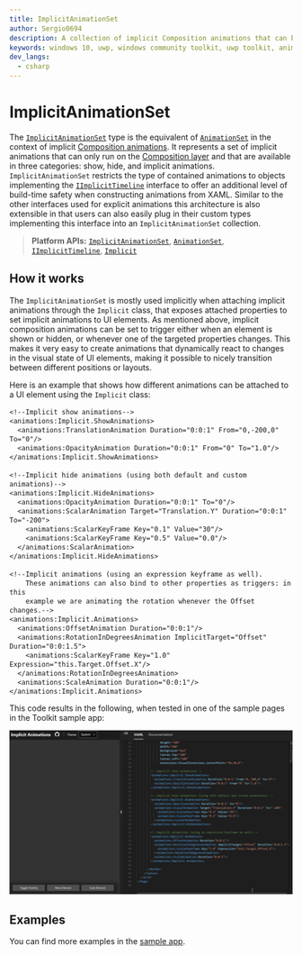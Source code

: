 ```yaml
---
title: ImplicitAnimationSet
author: Sergio0694
description: A collection of implicit Composition animations that can be grouped together
keywords: windows 10, uwp, windows community toolkit, uwp toolkit, animationset, xaml, visual, composition
dev_langs:
  - csharp
---
```


# ImplicitAnimationSet

The [`ImplicitAnimationSet`](/dotnet/api/microsoft.toolkit.uwp.ui.animations.ImplicitAnimationSet) type is the equivalent of [`AnimationSet`](/dotnet/api/microsoft.toolkit.uwp.ui.animations.AnimationSet) in the context of implicit [Composition animations](/windows/uwp/composition/composition-animation). It represents a set of implicit animations that can only run on the [Composition layer](/windows/uwp/composition/visual-layer) and that are available in three categories: show, hide, and implicit animations. `ImplicitAnimationSet` restricts the type of contained animations to objects implementing the [`IImplicitTimeline`](/dotnet/api/microsoft.toolkit.uwp.ui.animations.IImplicitTimeline) interface to offer an additional level of build-time safety when constructing animations from XAML. Similar to the other interfaces used for explicit animations this architecture is also extensible in that users can also easily plug in their custom types implementing this interface into an `ImplicitAnimationSet` collection.

> **Platform APIs:** [`ImplicitAnimationSet`](/dotnet/api/microsoft.toolkit.uwp.ui.animations.ImplicitAnimationSet), [`AnimationSet`](/dotnet/api/microsoft.toolkit.uwp.ui.animations.AnimationSet), [`IImplicitTimeline`](/dotnet/api/microsoft.toolkit.uwp.ui.animations.IImplicitTimeline), [`Implicit`](/dotnet/api/microsoft.toolkit.uwp.ui.animations.Implicit)

## How it works

The `ImplicitAnimationSet` is mostly used implicitly when attaching implicit animations through the `Implicit` class, that exposes attached properties to set implicit animations to UI elements. As mentioned above, implicit composition animations can be set to trigger either when an element is shown or hidden, or whenever one of the targeted properties changes. This makes it very easy to create animations that dynamically react to changes in the visual state of UI elements, making it possible to nicely transition between different positions or layouts.

Here is an example that shows how different animations can be attached to a UI element using the `Implicit` class:

```xaml
<!--Implicit show animations-->
<animations:Implicit.ShowAnimations>
  <animations:TranslationAnimation Duration="0:0:1" From="0,-200,0" To="0"/>
  <animations:OpacityAnimation Duration="0:0:1" From="0" To="1.0"/>
</animations:Implicit.ShowAnimations>

<!--Implicit hide animations (using both default and custom animations)-->
<animations:Implicit.HideAnimations>
  <animations:OpacityAnimation Duration="0:0:1" To="0"/>
  <animations:ScalarAnimation Target="Translation.Y" Duration="0:0:1" To="-200">
    <animations:ScalarKeyFrame Key="0.1" Value="30"/>
    <animations:ScalarKeyFrame Key="0.5" Value="0.0"/>
  </animations:ScalarAnimation>
</animations:Implicit.HideAnimations>

<!--Implicit animations (using an expression keyframe as well).
    These animations can also bind to other properties as triggers: in this
    example we are animating the rotation whenever the Offset changes.-->
<animations:Implicit.Animations>
  <animations:OffsetAnimation Duration="0:0:1"/>
  <animations:RotationInDegreesAnimation ImplicitTarget="Offset" Duration="0:0:1.5">
    <animations:ScalarKeyFrame Key="1.0" Expression="this.Target.Offset.X"/>
  </animations:RotationInDegreesAnimation>
  <animations:ScaleAnimation Duration="0:0:1"/>
</animations:Implicit.Animations>
```

This code results in the following, when tested in one of the sample pages in the Toolkit sample app:

![ImplicitAnimationSet being used in the three supported modes](../resources/images/ImplicitAnimationSet.gif)

## Examples

You can find more examples in the [sample app](https://github.com/windows-toolkit/WindowsCommunityToolkit/tree/rel/7.0.0/Microsoft.Toolkit.Uwp.SampleApp).
